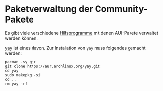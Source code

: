 # Paketverwaltung der Community-Pakete

Es gibt viele verschiedene [Hilfsprogramme](https://wiki.archlinux.de/title/AUR_Hilfsprogramme) mit denen AUI-Pakete verwaltet werden können. 

[yay](https://github.com/Jguer/yay) ist eines davon. Zur Installation von `yay` muss folgendes gemacht werden:

    pacman -Sy git
    git clone https://aur.archlinux.org/yay.git
    cd yay  
    sudo makepkg -si
    cd ..
    rm yay -rf